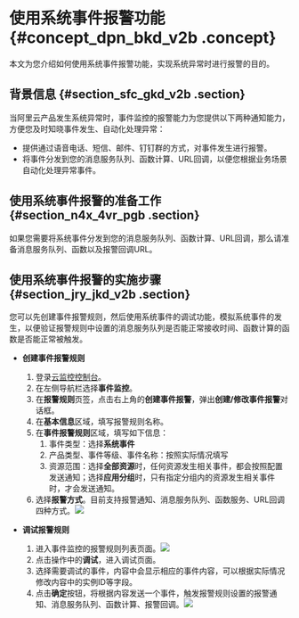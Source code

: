 # 使用系统事件报警功能 {#concept_dpn_bkd_v2b .concept}

本文为您介绍如何使用系统事件报警功能，实现系统异常时进行报警的目的。

## 背景信息 {#section_sfc_gkd_v2b .section}

当阿里云产品发生系统异常时，事件监控的报警能力为您提供以下两种通知能力，方便您及时知晓事件发生、自动化处理异常：

-   提供通过语音电话、短信、邮件、钉钉群的方式，对事件发生进行报警。
-   将事件分发到您的消息服务队列、函数计算、URL回调，以便您根据业务场景自动化处理异常事件。

## 使用系统事件报警的准备工作 {#section_n4x_4vr_pgb .section}

如果您需要将系统事件分发到您的消息服务队列、函数计算、URL回调，那么请准备消息服务队列、函数以及报警回调URL。

## 使用系统事件报警的实施步骤 {#section_jry_jkd_v2b .section}

您可以先创建事件报警规则，然后使用系统事件的调试功能，模拟系统事件的发生，以便验证报警规则中设置的消息服务队列是否能正常接收时间、函数计算的函数是否能正常被触发。

-   **创建事件报警规则** 
    1.  登录[云监控控制台](https://cms-intl.console.aliyun.com)。
    2.  在左侧导航栏选择**事件监控**。
    3.  在**报警规则**页签，点击右上角的**创建事件报警**，弹出**创建/修改事件报警**对话框。
    4.  在**基本信息**区域，填写报警规则名称。
    5.  在**事件报警规则**区域，填写如下信息：
        1.  事件类型：选择**系统事件**
        2.  产品类型、事件等级、事件名称：按照实际情况填写
        3.  资源范围：选择**全部资源**时，任何资源发生相关事件，都会按照配置发送通知；选择**应用分组**时，只有指定分组内的资源发生相关事件时，才会发送通知。
    6.  选择**报警方式**。目前支持报警通知、消息服务队列、函数服务、URL回调四种方式。![](http://static-aliyun-doc.oss-cn-hangzhou.aliyuncs.com/assets/img/17722/15489294429712_zh-CN.png)

-   **调试报警规则** 
    1.  进入事件监控的报警规则列表页面。![](http://static-aliyun-doc.oss-cn-hangzhou.aliyuncs.com/assets/img/17722/15489294429690_zh-CN.png)
    2.  点击操作中的**调试**，进入调试页面。
    3.  选择需要调试的事件，内容中会显示相应的事件内容，可以根据实际情况修改内容中的实例ID等字段。
    4.  点击**确定**按钮，将根据内容发送一个事件，触发报警规则设置的报警通知、消息服务队列、函数计算、报警回调。![](http://static-aliyun-doc.oss-cn-hangzhou.aliyuncs.com/assets/img/17722/15489294429691_zh-CN.png)

